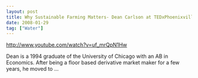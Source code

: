 ```yaml
---
layout: post
title: Why Sustainable Farming Matters- Dean Carlson at TEDxPhoenixville
date: 2008-01-29
tag: ["Water"]
---
```


http://www.youtube.com/watch?v=uf_mrQpN1Hw  

Dean is a 1994 graduate of the University of Chicago with an AB in Economics. After being a floor based derivative market maker for a few years, he moved to ...